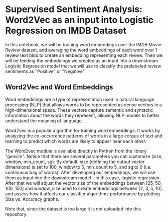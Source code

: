 # Supervised Sentiment Analysis: Word2Vec as an input into Logistic Regression on IMDB Dataset

In this notebook, we will be training word embeddings over the IMDB Movie Review dataset, and averaging the word embeddings of each word over 1 review text blob to create an embedding representing each review. Then we will be feeding the embeddings we created as an input into a downstream Logistic Regression model that we will use to classify the prelabeled review sentiments as "Positive" or "Negative".

## Word2Vec and Word Embeddings

Word embeddings are a type of representation used in natural language processing (NLP) that allows words to be represented as dense vectors in a high-dimensional space. These vectors capture semantic and syntactic information about the words they represent, allowing NLP models to better understand the meaning of language.

Word2vec is a popular algorithm for training word embeddings. It works by analyzing the co-occurrence patterns of words in a large corpus of text and learning to predict which words are likely to appear near each other.

The Word2vec module is available directly in Python from the library "gensim". Notice that there are several parameters you can customize (size, window, min_count, sg). By default, size (defining the output vector dimensions) is set to 100, window to 5, min_count to 5, and sg to 0 (i.e. continuous bag of words). After developing our embeddings, we will use them as input into the downstream model – in this case, logistic regression. After that we will adjust the vector size of the embeddings between [25, 50, 100, 150] and window_size used to create embeddings between [2, 3, 5, 10], and assess how it affects our classifier algorithms performance by plotting Size vs. Accuracy graphs. 

Note that, since the dataset is too large it is not uploaded into this repository.
